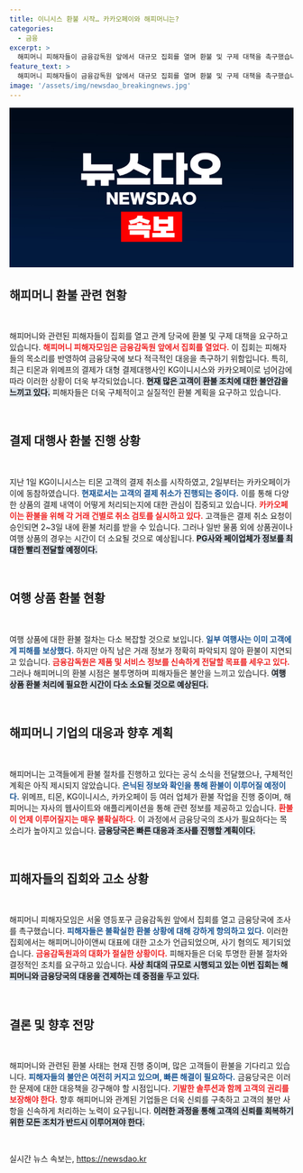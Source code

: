 ```yaml
---
title: 이니시스 환불 시작… 카카오페이와 해피머니는?
categories:
  - 금융
excerpt: >
  해피머니 피해자들이 금융감독원 앞에서 대규모 집회를 열며 환불 및 구제 대책을 촉구했습니다. 이로 인해 KT이니시스와 카카오페이가 결제 취소를 시작했지만, 소비자들의 불안은 여전합니다. 해피머니 측은 진위 확인 후 환불 절차를 진행하겠다고 밝혔지만, 구체적인 대안은 미비한 상황입니다.
feature_text: >
  해피머니 피해자들이 금융감독원 앞에서 대규모 집회를 열며 환불 및 구제 대책을 촉구했습니다. 이로 인해 KT이니시스와 카카오페이가 결제 취소를 시작했지만, 소비자들의 불안은 여전합니다. 해피머니 측은 진위 확인 후 환불 절차를 진행하겠다고 밝혔지만, 구체적인 대안은 미비한 상황입니다.
image: '/assets/img/newsdao_breakingnews.jpg'
---
```


<p><img src="/assets/img/newsdao_breakingnews.jpg" alt="ranknews 속보" /></p>

<h2 data-ke-size="size26">해피머니 환불 관련 현황</h2>

<p data-ke-size="size16">&nbsp;</p>

<p>해피머니와 관련된 피해자들이 집회를 열고 관계 당국에 환불 및 구제 대책을 요구하고 있습니다. <b><span style="color: #ee2323;">해피머니 피해자모임은 금융감독원 앞에서 집회를 열었다.</span></b> 이 집회는 피해자들의 목소리를 반영하여 금융당국에 보다 적극적인 대응을 촉구하기 위함입니다. 특히, 최근 티몬과 위메프의 결제가 대형 결제대행사인 KG이니시스와 카카오페이로 넘어감에 따라 이러한 상황이 더욱 부각되었습니다. <b><span style="background-color: #21538527;">현재 많은 고객이 환불 조치에 대한 불안감을 느끼고 있다.</span></b> 피해자들은 더욱 구체적이고 실질적인 환불 계획을 요구하고 있습니다.</p>

<p data-ke-size="size16">&nbsp;</p>

<h2 data-ke-size="size26">결제 대행사 환불 진행 상황</h2>

<p data-ke-size="size16">&nbsp;</p>

<p>지난 1일 KG이니시스는 티몬 고객의 결제 취소를 시작하였고, 2일부터는 카카오페이가 이에 동참하였습니다. <b><span style="color: #1a5490;">현재로서는 고객의 결제 취소가 진행되는 중이다.</span></b> 이를 통해 다양한 상품의 결제 내역이 어떻게 처리되는지에 대한 관심이 집중되고 있습니다. <b><span style="color: #ee2323;">카카오페이는 환불을 위해 각 거래 건별로 취소 검토를 실시하고 있다.</span></b> 고객들은 결제 취소 요청이 승인되면 2~3일 내에 환불 처리를 받을 수 있습니다. 그러나 일반 물품 외에 상품권이나 여행 상품의 경우는 시간이 더 소요될 것으로 예상됩니다. <b><span style="background-color: #21538527;">PG사와 페이업체가 정보를 최대한 빨리 전달할 예정이다.</span></b></p>

<p data-ke-size="size16">&nbsp;</p>

<h2 data-ke-size="size26">여행 상품 환불 현황</h2>

<p data-ke-size="size16">&nbsp;</p>

<p>여행 상품에 대한 환불 절차는 다소 복잡할 것으로 보입니다. <b><span style="color: #1a5490;">일부 여행사는 이미 고객에게 피해를 보상했다.</span></b> 하지만 아직 남은 거래 정보가 정확히 파악되지 않아 환불이 지연되고 있습니다. <b><span style="color: #ee2323;">금융감독원은 제품 및 서비스 정보를 신속하게 전달할 목표를 세우고 있다.</span></b> 그러나 해피머니의 환불 시점은 불투명하며 피해자들은 불안을 느끼고 있습니다. <b><span style="background-color: #21538527;">여행 상품 환불 처리에 필요한 시간이 다소 소요될 것으로 예상된다.</span></b></p>

<p data-ke-size="size16">&nbsp;</p>

<h2 data-ke-size="size26">해피머니 기업의 대응과 향후 계획</h2>

<p data-ke-size="size16">&nbsp;</p>

<p>해피머니는 고객들에게 환불 절차를 진행하고 있다는 공식 소식을 전달했으나, 구체적인 계획은 아직 제시되지 않았습니다. <b><span style="color: #1a5490;">은닉된 정보와 확인을 통해 환불이 이루어질 예정이다.</span></b> 위메프, 티몬, KG이니시스, 카카오페이 등 여러 업체가 환불 작업을 진행 중이며, 해피머니는 자사의 웹사이트와 애플리케이션을 통해 관련 정보를 제공하고 있습니다. <b><span style="color: #ee2323;">환불이 언제 이루어질지는 매우 불확실하다.</span></b> 이 과정에서 금융당국의 조사가 필요하다는 목소리가 높아지고 있습니다. <b><span style="background-color: #21538527;">금융당국은 빠른 대응과 조사를 진행할 계획이다.</span></b></p>

<p data-ke-size="size16">&nbsp;</p>

<h2 data-ke-size="size26">피해자들의 집회와 고소 상황</h2>

<p data-ke-size="size16">&nbsp;</p>

<p>해피머니 피해자모임은 서울 영등포구 금융감독원 앞에서 집회를 열고 금융당국에 조사를 촉구했습니다. <b><span style="color: #1a5490;">피해자들은 불확실한 환불 상황에 대해 강하게 항의하고 있다.</span></b> 이러한 집회에서는 해피머니아이앤씨 대표에 대한 고소가 언급되었으며, 사기 혐의도 제기되었습니다. <b><span style="color: #ee2323;">금융감독원과의 대화가 절실한 상황이다.</span></b> 피해자들은 더욱 투명한 환불 절차와 결정적인 조치를 요구하고 있습니다. <b><span style="background-color: #21538527;">사상 최대의 규모로 시행되고 있는 이번 집회는 해피머니와 금융당국의 대응을 견제하는 데 중점을 두고 있다.</span></b></p>

<p data-ke-size="size16">&nbsp;</p>

<h2 data-ke-size="size26">결론 및 향후 전망</h2>

<p data-ke-size="size16">&nbsp;</p>

<p>해피머니와 관련된 환불 사태는 현재 진행 중이며, 많은 고객들이 환불을 기다리고 있습니다. <b><span style="color: #1a5490;">피해자들의 불안은 여전히 커지고 있으며, 빠른 해결이 필요하다.</span></b> 금융당국은 이러한 문제에 대한 대응책을 강구해야 할 시점입니다. <b><span style="color: #ee2323;">기발한 솔루션과 함께 고객의 권리를 보장해야 한다.</span></b> 향후 해피머니와 관계된 기업들은 더욱 신뢰를 구축하고 고객의 불만 사항을 신속하게 처리하는 노력이 요구됩니다. <b><span style="background-color: #21538527;">이러한 과정을 통해 고객의 신뢰를 회복하기 위한 모든 조치가 반드시 이루어져야 한다.</span></b></p>

<p data-ke-size="size16">&nbsp;</p>
실시간 뉴스 속보는, <a href="https://newsdao.kr" rel="dofollow">https://newsdao.kr</a>


